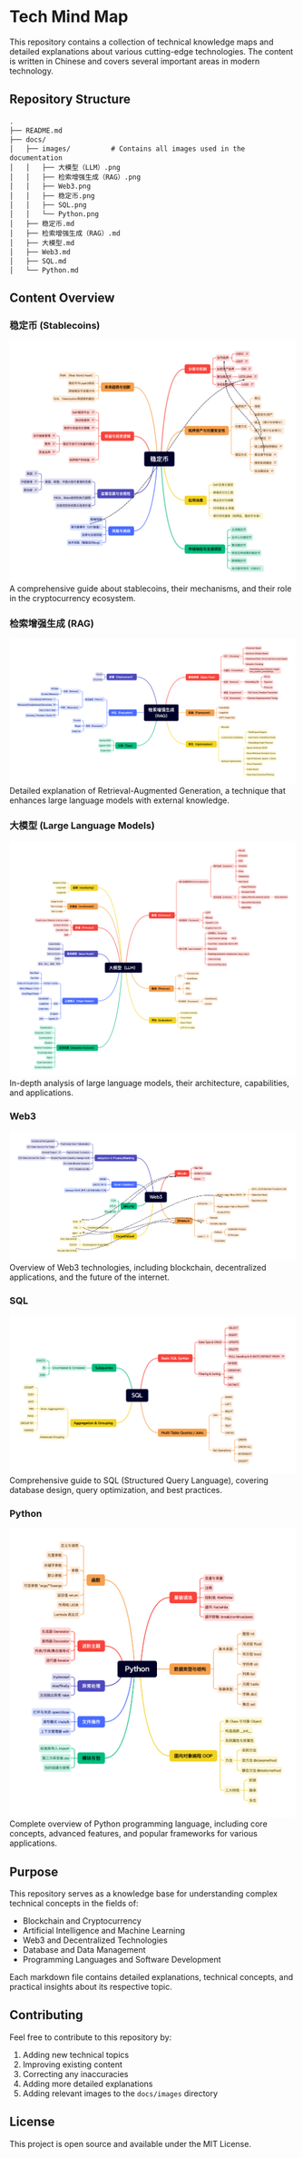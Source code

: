# Tech Mind Map

This repository contains a collection of technical knowledge maps and detailed explanations about various cutting-edge technologies. The content is written in Chinese and covers several important areas in modern technology.

## Repository Structure

```
.
├── README.md
├── docs/
│   ├── images/          # Contains all images used in the documentation
│   │   ├── 大模型（LLM）.png
│   │   ├── 检索增强生成（RAG）.png
│   │   ├── Web3.png
│   │   ├── 稳定币.png
│   │   ├── SQL.png
│   │   └── Python.png
│   ├── 稳定币.md
│   ├── 检索增强生成（RAG）.md
│   ├── 大模型.md
│   ├── Web3.md
│   ├── SQL.md
│   └── Python.md
```

## Content Overview

### 稳定币 (Stablecoins)
![稳定币知识图谱](docs/images/稳定币.png)
A comprehensive guide about stablecoins, their mechanisms, and their role in the cryptocurrency ecosystem.

### 检索增强生成 (RAG)
![RAG知识图谱](docs/images/检索增强生成（RAG）.png)
Detailed explanation of Retrieval-Augmented Generation, a technique that enhances large language models with external knowledge.

### 大模型 (Large Language Models)
![大模型知识图谱](docs/images/大模型（LLM）.png)
In-depth analysis of large language models, their architecture, capabilities, and applications.

### Web3
![Web3知识图谱](docs/images/Web3.png)
Overview of Web3 technologies, including blockchain, decentralized applications, and the future of the internet.

### SQL
![SQL知识图谱](docs/images/SQL.png)
Comprehensive guide to SQL (Structured Query Language), covering database design, query optimization, and best practices.

### Python
![Python知识图谱](docs/images/Python.png)
Complete overview of Python programming language, including core concepts, advanced features, and popular frameworks for various applications.

## Purpose

This repository serves as a knowledge base for understanding complex technical concepts in the fields of:
- Blockchain and Cryptocurrency
- Artificial Intelligence and Machine Learning
- Web3 and Decentralized Technologies
- Database and Data Management
- Programming Languages and Software Development

Each markdown file contains detailed explanations, technical concepts, and practical insights about its respective topic.

## Contributing

Feel free to contribute to this repository by:
1. Adding new technical topics
2. Improving existing content
3. Correcting any inaccuracies
4. Adding more detailed explanations
5. Adding relevant images to the `docs/images` directory

## License

This project is open source and available under the MIT License. 